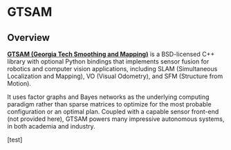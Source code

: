 # GTSAM 

## Overview

[**GTSAM (Georgia Tech Smoothing and Mapping)**](https://github.com/borglab/gtsam) is a BSD-licensed C++ library with optional Python bindings that implements sensor fusion for robotics and computer vision applications, including SLAM (Simultaneous Localization and Mapping), VO (Visual Odometry), and SFM (Structure from Motion). 

It uses factor graphs and Bayes networks as the underlying computing paradigm rather than sparse matrices to optimize for the most probable configuration or an optimal plan. Coupled with a capable sensor front-end (not provided here), GTSAM powers many impressive autonomous systems, in both academia and industry. 

[test]
